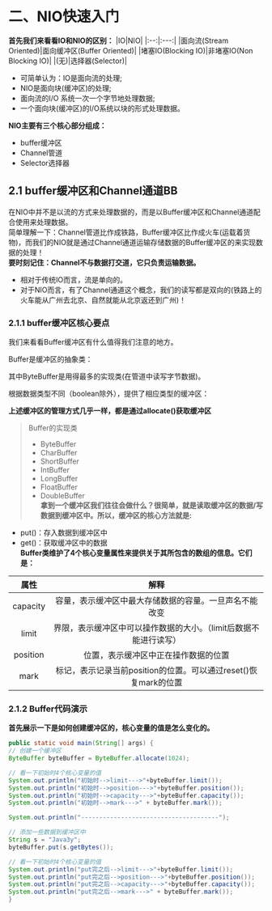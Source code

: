 # 二、NIO快速入门
**首先我们来看看IO和NIO的区别：**
|IO|NIO|
|:--:|:---:|
|面向流(Stream Oriented)|面向缓冲区(Buffer Oriented)|
|堵塞IO(Blocking IO)|非堵塞IO(Non Blocking IO)|
|(无)|选择器(Selector)|  

+ 可简单认为：IO是面向流的处理;
+ NIO是面向块(缓冲区)的处理;
+ 面向流的I/O 系统一次一个字节地处理数据;
+ 一个面向块(缓冲区)的I/O系统以块的形式处理数据。

**NIO主要有三个核心部分组成：**
+ buffer缓冲区
+ Channel管道
+ Selector选择器
## 2.1 buffer缓冲区和Channel通道BB
在NIO中并不是以流的方式来处理数据的，而是以Buffer缓冲区和Channel通道配合使用来处理数据。  
简单理解一下：Channel管道比作成铁路，Buffer缓冲区比作成火车(运载着货物)，而我们的NIO就是通过Channel通道运输存储数据的Buffer缓冲区的来实现数据的处理！  
**要时刻记住：Channel不与数据打交道，它只负责运输数据。**  
+ 相对于传统IO而言，流是单向的。
+ 对于NIO而言，有了Channel通道这个概念，我们的读写都是双向的(铁路上的火车能从广州去北京、自然就能从北京返还到广州)！

### 2.1.1 buffer缓冲区核心要点
我们来看看Buffer缓冲区有什么值得我们注意的地方。

Buffer是缓冲区的抽象类：

其中ByteBuffer是用得最多的实现类(在管道中读写字节数据)。

根据数据类型不同（boolean除外），提供了相应类型的缓冲区：

**上述缓冲区的管理方式几乎一样，都是通过allocate()获取缓冲区**
> Buffer的实现类
> + ByteBuffer
> + CharBuffer
> + ShortBuffer
> + IntBuffer
> + LongBuffer
> + FloatBuffer
> + DoubleBuffer  
**拿到一个缓冲区我们往往会做什么？很简单，就是读取缓冲区的数据/写数据到缓冲区中。所以，缓冲区的核心方法就是:**
+ put()：存入数据到缓冲区中
+ get()：获取缓冲区中的数据  
**Buffer类维护了4个核心变量属性来提供关于其所包含的数组的信息。它们是：**  


|属性|解释|
|:--:|:---:|
|capacity|容量，表示缓冲区中最大存储数据的容量。一旦声名不能改变|
|limit|界限，表示缓冲区中可以操作数据的大小。（limit后数据不能进行读写）|
|position|位置，表示缓冲区中正在操作数据的位置|
|mark|标记，表示记录当前position的位置。可以通过reset()恢复mark的位置|  

### 2.1.2 Buffer代码演示
**首先展示一下是如何创建缓冲区的，核心变量的值是怎么变化的。**
```java
public static void main(String[] args) {
// 创建一个缓冲区
ByteBuffer byteBuffer = ByteBuffer.allocate(1024);

// 看一下初始时4个核心变量的值
System.out.println("初始时-->limit--->"+byteBuffer.limit());
System.out.println("初始时-->position--->"+byteBuffer.position());
System.out.println("初始时-->capacity--->"+byteBuffer.capacity());
System.out.println("初始时-->mark--->" + byteBuffer.mark());

System.out.println("--------------------------------------");

// 添加一些数据到缓冲区中
String s = "Java3y";
byteBuffer.put(s.getBytes());

// 看一下初始时4个核心变量的值
System.out.println("put完之后-->limit--->"+byteBuffer.limit());
System.out.println("put完之后-->position--->"+byteBuffer.position());
System.out.println("put完之后-->capacity--->"+byteBuffer.capacity());
System.out.println("put完之后-->mark--->" + byteBuffer.mark());
}
```


